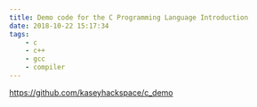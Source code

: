 ```yaml
---
title: Demo code for the C Programming Language Introduction
date: 2018-10-22 15:17:34
tags: 
    - c 
    - c++
    - gcc
    - compiler
---
```


https://github.com/kaseyhackspace/c_demo